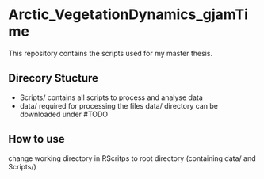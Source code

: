 # Arctic_VegetationDynamics_gjamTime

This repository contains the scripts used for my master thesis.

## Direcory Stucture
- Scripts/ contains all scripts to process and analyse data
- data/ required for processing the files
data/ directory can be downloaded under #TODO

## How to use
change working directory in RScritps to root directory (containing data/ and Scripts/)
